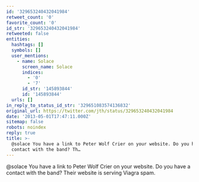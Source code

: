 ```yaml
---
id: '329653240432041984'
retweet_count: '0'
favorite_count: '0'
id_str: '329653240432041984'
retweeted: false
entities:
  hashtags: []
  symbols: []
  user_mentions:
    - name: Solace
      screen_name: Solace
      indices:
        - '0'
        - '7'
      id_str: '145893844'
      id: '145893844'
  urls: []
in_reply_to_status_id_str: '329651083574136832'
original_url: https://twitter.com/jth/status/329653240432041984
date: '2013-05-01T17:47:11.000Z'
sitemap: false
robots: noindex
reply: true
title: >-
  @solace You have a link to Peter Wolf Crier on your website. Do you have a
  contact with the band? Th…
---
```


@solace You have a link to Peter Wolf Crier on your website. Do you have a contact with the band? Their website is serving Viagra spam.